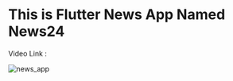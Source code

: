 # This is Flutter News App Named News24

Video Link : 

![news_app](https://github.com/user-attachments/assets/f758c17b-2b23-42c5-917e-9aa369abd8d8)
